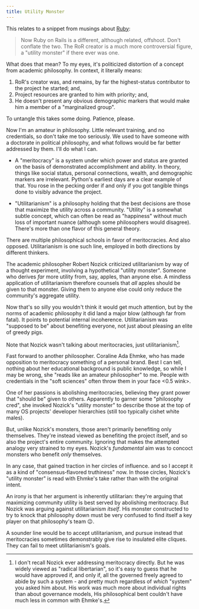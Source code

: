 ```yaml
---
title: Utility Monster
---
```


This relates to a snippet from musings about [Ruby](ruby):

> Now Ruby on Rails is a different, although related, offshoot. Don't conflate the two. The RoR creator is a much more controversial figure, a "utility monster" if there ever was one.

What does that mean? To my eyes, it's politicized distortion of a concept from academic philosophy. In context, it literally means:

1. RoR's creator was, and remains, by far the highest-status contributor to the project he started; and,
2. Project resources are granted to him with priority; and,
3. He doesn't present any obvious demographic markers that would make him a member of a "marginalized group".

To untangle this takes some doing. Patience, please.

Now I'm an amateur in philosophy. Little relevant training, and no credentials, so don't take me too seriously. We used to have someone with a doctorate in political philosophy, and what follows would be far better addressed by them. I'll do what I can.

- A "meritocracy" is a system under which power and status are granted on the basis of demonstrated accomplishment and ability. In theory, things like social status, personal connections, wealth, and demographic markers are irrelevant. Python's earliest days are a clear example of that. You rose in the pecking order if and only if you got tangible things done to visibly advance the project.

- "Utilitarianism" is a philosophy holding that the best decisions are those that maximize the utility across a community. "Utility" is a somewhat subtle concept, which can often be read as "happiness" without much loss of important nuance (although some philosophers would disagree). There's more than one flavor of this general theory.

There are multiple philosophical schools in favor of meritocracies. And also opposed. Utilitarianism is one such line, employed in both directions by different thinkers.

The academic philosopher Robert Nozick criticized utilitarianism by way of a thought experiment, involving a hypothetical "utility monster". Someone who derives _far_ more utility from, say, apples, than anyone else. A mindless application of utilitarianism therefore counsels that _all_ apples should be given to that monster. Giving them to anyone else could only reduce the community's aggregate utility.

Now that's so silly you wouldn't think it would get much attention, but by the norms of academic philosophy it did land a major blow (although far from fatal). It points to potential internal incoherence. Utilitarianism was "supposed to be" about benefiting everyone, not just about pleasing an elite of greedy pigs.

Note that Nozick wasn't talking about meritocracies, just utilitarianism[^merit].

[^merit]: I don't recall Nozick ever addressing meritocracy directly. But he was widely viewed as "radical libertarian", so it's easy to guess that he would have approved if, and only if, all the governed freely agreed to abide by such a system - and pretty much regardless of _which_ "system" you asked him about. His work was much more about individual rights than about governance models, His philosophical bent couldn't have much less in common with Ehmke's.

Fast forward to another philosopher. Coraline Ada Ehmke, who has made opposition to meritocracy something of a personal brand. Best
I can tell, nothing about her educational background is public knowledge, so while I may be wrong, she "reads like an amateur philosopher" to me. People with credentials in the "soft sciences" often throw them in your face <0.5 wink>.

One of her passions is abolishing meritocracies, believing they grant power that "should be" given to others. Apparently to garner some "philosophy cred", she invoked Nozick's "utility monster" to describe those at the top of many OS projects' developer hierarchies (still too typically cishet white males).

But, unlike Nozick's monsters, those aren't primarily benefiting only themselves. They're instead viewed as benefiting the project itself, and so also the project's entire community. Ignoring that makes the attempted analogy very strained to my eyes. Nozick's _fundamental_ aim was to concoct monsters who benefit _only_ themselves.

In any case, that gained traction in her circles of influence. and so I accept it as a kind of "consensus‑flavored truthiness" now. In those circles, Nozick's "utility monster" is read with Ehmke's take rather than with the original intent.

An irony is that her argument is inherently utilitarian: they're arguing that maximizing community utility is best served by abolishing meritocracy. But Nozick was arguing against utilitarianism _itself_. His monster constructed to try to knock that philosophy down must be very confused to find itself a key player on that philosophy's team :wink:.

A sounder line would be to accept utilitarianism, and pursue instead that meritocracies sometimes demonstrably give rise to insulated elite cliques. They can fail to meet utilitarianism's goals.
